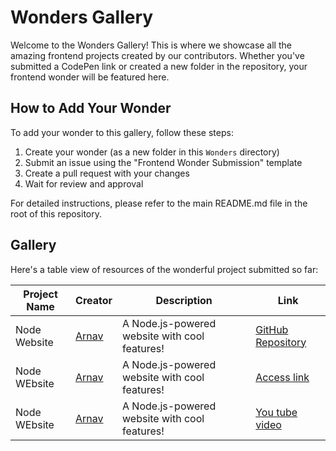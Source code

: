 # Wonders Gallery

Welcome to the Wonders Gallery! This is where we showcase all the amazing frontend projects created by our contributors. Whether you've submitted a CodePen link or created a new folder in the repository, your frontend wonder will be featured here.

## How to Add Your Wonder

To add your wonder to this gallery, follow these steps:

1. Create your wonder (as a new folder in this `Wonders` directory)
2. Submit an issue using the "Frontend Wonder Submission" template
3. Create a pull request with your changes
4. Wait for review and approval

For detailed instructions, please refer to the main README.md file in the root of this repository.

## Gallery

Here's a table view of resources of  the wonderful project submitted so far:

| Project Name               | Creator | Description                      | Link                                                      |
| -------------------------- | ------- | -------------------------------- | --------------------------------------------------------- |
| Node Website                | [Arnav](https://github.com/arnav108276)  | A Node.js-powered website with cool features!             | [GitHub Repository](https://github.com/arnav108276/Node-website.git) |
|Node WEbsite |[Arnav](https://github.com/arnav108276)|A  Node.js-powered website with cool features!|[Access link](https://webtech-assignment2-ytkw.onrender.com/)|
|Node WEbsite |[Arnav](https://github.com/arnav108276)|A  Node.js-powered website with cool features!|[You tube video](https://www.youtube.com/watch?v=yetabyAYxOU&t=3s)|



